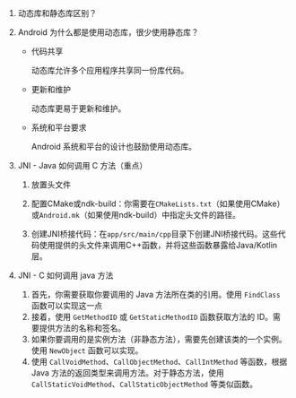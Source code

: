1. 动态库和静态库区别？

2. Android 为什么都是使用动态库，很少使用静态库？
   
   - 代码共享
     
     动态库允许多个应用程序共享同一份库代码。
   
   - 更新和维护
     
     动态库更易于更新和维护。
   
   - 系统和平台要求
     
     Android 系统和平台的设计也鼓励使用动态库。

3. JNI - Java 如何调用 C 方法（重点）
   
   1. 放置头文件
   
   2. 配置CMake或ndk-build：你需要在`CMakeLists.txt`（如果使用CMake）或`Android.mk`（如果使用ndk-build）中指定头文件的路径。
   
   3. 创建JNI桥接代码：在`app/src/main/cpp`目录下创建JNI桥接代码。这些代码使用提供的头文件来调用C++函数，并将这些函数暴露给Java/Kotlin层。

4. JNI - C 如何调用 java 方法
   
   1. 首先，你需要获取你要调用的 Java 方法所在类的引用。使用 `FindClass` 函数可以实现这一点
   2. 接着，使用 `GetMethodID` 或 `GetStaticMethodID` 函数获取方法的 ID。需要提供方法的名称和签名。
   3. 如果你要调用的是实例方法（非静态方法），需要先创建该类的一个实例。使用 `NewObject` 函数可以实现。
   4. 使用 `CallVoidMethod`、`CallObjectMethod`、`CallIntMethod` 等函数，根据 Java 方法的返回类型来调用方法。对于静态方法，使用 `CallStaticVoidMethod`、`CallStaticObjectMethod` 等类似函数。
